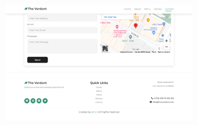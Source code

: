 ![footer](https://github.com/qisii/food-website-frontend/blob/10f95ebeef46368a62643c716409ee2d7df073dd/images/footer.png)
